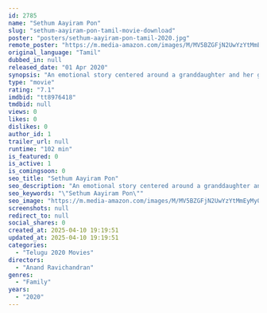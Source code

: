```yaml
---
id: 2785
name: "Sethum Aayiram Pon"
slug: "sethum-aayiram-pon-tamil-movie-download"
poster: "posters/sethum-aayiram-pon-tamil-2020.jpg"
remote_poster: "https://m.media-amazon.com/images/M/MV5BZGFjN2UwYzYtMmEyMy00MWVmLTkxOWEtYjgzNDAxMmM5OTFlXkEyXkFqcGc@._V1_SX300.jpg"
original_language: "Tamil"
dubbed_in: null
released_date: "01 Apr 2020"
synopsis: "An emotional story centered around a granddaughter and her grandmother, set amidst the background of an ancient mourning rituals in India."
type: "movie"
rating: "7.1"
imdbid: "tt8976418"
tmdbid: null
views: 0
likes: 0
dislikes: 0
author_id: 1
trailer_url: null
runtime: "102 min"
is_featured: 0
is_active: 1
is_comingsoon: 0
seo_title: "Sethum Aayiram Pon"
seo_description: "An emotional story centered around a granddaughter and her grandmother, set amidst the background of an ancient mourning rituals in India."
seo_keywords: "\"Sethum Aayiram Pon\""
seo_image: "https://m.media-amazon.com/images/M/MV5BZGFjN2UwYzYtMmEyMy00MWVmLTkxOWEtYjgzNDAxMmM5OTFlXkEyXkFqcGc@._V1_SX300.jpg"
screenshots: null
redirect_to: null
social_shares: 0
created_at: 2025-04-10 19:19:51
updated_at: 2025-04-10 19:19:51
categories:
  - "Telugu 2020 Movies"
directors:
  - "Anand Ravichandran"
genres:
  - "Family"
years:
  - "2020"
---
```

